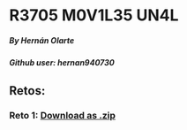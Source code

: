 # R3705 M0V1L35 UN4L
##### By Hernán Olarte
##### Github user: hernan940730

## Retos:
### Reto 1: <a href="https://github.com/hernan940730/MovilesUnal/raw/master/reto1.zip" class="btn">Download as .zip</a>
        
